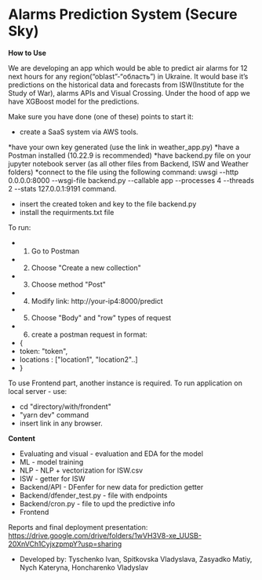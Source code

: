 # Alarms Prediction System (Secure Sky)

**How to Use**

We are developing an app which would be able to predict air alarms for 12 next hours for any region(“oblast”-“область”) in Ukraine. It would base it’s predictions on the historical data and forecasts from ISW(Institute for the Study of War), alarms APIs and Visual Crossing. Under the hood of app we have XGBoost model for the predictions.


Make sure you have done (one of these) points to start it:
* create a SaaS system via AWS tools. 

*have your own key generated (use the link in weather_app.py)
*have a Postman installed (10.22.9 is recommended)
*have backend.py file on your jupyter notebook server (as all other files from Backend, ISW and Weather folders)
*connect to the file using the following command: uwsgi --http 0.0.0.0:8000 --wsgi-file backend.py --callable app --processes 4 --threads 2 --stats 127.0.0.1:9191 command.
* insert the created token and key to the file backend.py
* install the requirments.txt file

To run:
* 1) Go to Postman
* 2) Choose "Create a new collection"
* 3) Choose method "Post"
* 4) Modify link: http://your-ip4:8000/predict
* 5) Choose "Body" and "row" types of request
* 6) create a postman request in format:
* {
* token: "token",
* locations : ["location1", "location2"..]
* }

To use Frontend part, another instance is required.
To run application on local server - use:
* cd "directory/with/frondent"
* "yarn dev" command
* insert link in any browser.

**Content**
* Evaluating and visual - evaluation and EDA for the model
* ML - model training
* NLP - NLP + vectorization for ISW.csv
* ISW - getter for ISW
* Backend/API - DFenfer for new data for prediction getter
* Backend/dfender_test.py - file with endpoints
* Backend/cron.py - file to upd the predictive info
* Frontend

Reports and final deployment presentation: https://drive.google.com/drive/folders/1wVH3V8-xe_UUSB-20XnVCh1CyjxzpmpY?usp=sharing
* Developed by: Tyschenko Ivan, Spitkovska Vladyslava, Zasyadko Matiy, Nych Kateryna, Honcharenko Vladyslav 
